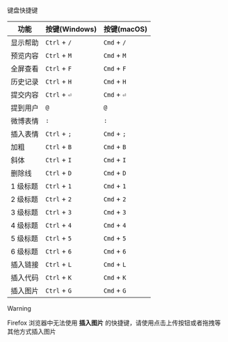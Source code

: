 键盘快捷键

| 功能     | 按键(Windows) | 按键(macOS) |
| -------- | ------------- | ----------- |
| 显示帮助 | `Ctrl` + `/`  | `Cmd` + `/` |
| 预览内容 | `Ctrl` + `M`  | `Cmd` + `M` |
| 全屏查看 | `Ctrl` + `F`  | `Cmd` + `F` |
| 历史记录 | `Ctrl` + `H`  | `Cmd` + `H` |
| 提交内容 | `Ctrl` + `⏎`  | `Cmd` + `⏎` |
| 提到用户 | `@`           | `@`         |
| 微博表情 | `:`           | `:`         |
| 插入表情 | `Ctrl` + `;`  | `Cmd` + `;` |
| 加粗     | `Ctrl` + `B`  | `Cmd` + `B` |
| 斜体     | `Ctrl` + `I`  | `Cmd` + `I` |
| 删除线   | `Ctrl` + `D`  | `Cmd` + `D` |
| 1 级标题 | `Ctrl` + `1`  | `Cmd` + `1` |
| 2 级标题 | `Ctrl` + `2`  | `Cmd` + `2` |
| 3 级标题 | `Ctrl` + `3`  | `Cmd` + `3` |
| 4 级标题 | `Ctrl` + `4`  | `Cmd` + `4` |
| 5 级标题 | `Ctrl` + `5`  | `Cmd` + `5` |
| 6 级标题 | `Ctrl` + `6`  | `Cmd` + `6` |
| 插入链接 | `Ctrl` + `L`  | `Cmd` + `L` |
| 插入代码 | `Ctrl` + `K`  | `Cmd` + `K` |
| 插入图片 | `Ctrl` + `G`  | `Cmd` + `G` |

> [!WARNING]
> Firefox 浏览器中无法使用 **插入图片** 的快捷键，请使用点击上传按钮或者拖拽等其他方式插入图片
